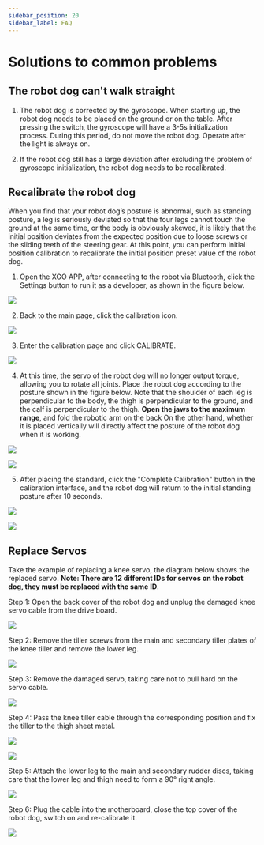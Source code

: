 ```yaml
---
sidebar_position: 20
sidebar_label: FAQ
---
```


# Solutions to common problems

## The robot dog can't walk straight

1. The robot dog is corrected by the gyroscope. When starting up, the robot dog needs to be placed on the ground or on the table. After pressing the switch, the gyroscope will have a 3-5s initialization process. During this period, do not move the robot dog. Operate after the light is always on.

2. If the robot dog still has a large deviation after excluding the problem of gyroscope initialization, the robot dog needs to be recalibrated.

## Recalibrate the robot dog

When you find that your robot dog’s posture is abnormal, such as standing posture, a leg is seriously deviated so that the four legs cannot touch the ground at the same time, or the body is obviously skewed, it is likely that the initial position deviates from the expected position due to loose screws or the sliding teeth of the steering gear. At this point, you can perform initial position calibration to recalibrate the initial position preset value of the robot dog.

1. Open the XGO APP, after connecting to the robot via Bluetooth, click the Settings button to run it as a developer, as shown in the figure below.

![](./images/microbit-xgo-lite2-faq-07.png)

2. Back to the main page, click the calibration icon.

![](./images/microbit-xgo-lite2-faq-04.png)

3. Enter the calibration page and click CALIBRATE.

![](./images/microbit-xgo-lite2-faq-05.png)

4. At this time, the servo of the robot dog will no longer output torque, allowing you to rotate all joints. Place the robot dog according to the posture shown in the figure below. Note that the shoulder of each leg is perpendicular to the body, the thigh is perpendicular to the ground, and the calf is perpendicular to the thigh. **Open the jaws to the maximum range**, and fold the robotic arm on the back On the other hand, whether it is placed vertically will directly affect the posture of the robot dog when it is working.

![](./images/microbit-xgo-lite2-faq-01.png)

![](./images/microbit-xgo-lite2-faq-02.png)

5. After placing the standard, click the "Complete Calibration" button in the calibration interface, and the robot dog will return to the initial standing posture after 10 seconds.

![](./images/xgo-005.png)

![](./images/xgo-006.png)

## Replace Servos

Take the example of replacing a knee servo, the diagram below shows the replaced servo. **Note: There are 12 different IDs for servos on the robot dog, they must be replaced with the same ID**.

Step 1: Open the back cover of the robot dog and unplug the damaged knee servo cable from the drive board.

![](./images/microbit-xgo-lite2-faq-08.png)

Step 2: Remove the tiller screws from the main and secondary tiller plates of the knee tiller and remove the lower leg.

![](./images/microbit-xgo-lite2-faq-09.png)



Step 3: Remove the damaged servo, taking care not to pull hard on the servo cable.

![](./images/microbit-xgo-lite2-faq-10.png)

Step 4: Pass the knee tiller cable through the corresponding position and fix the tiller to the thigh sheet metal.

![](./images/microbit-xgo-lite2-faq-11.png)



![](./images/microbit-xgo-lite2-faq-12.png)


Step 5: Attach the lower leg to the main and secondary rudder discs, taking care that the lower leg and thigh need to form a 90° right angle.

![](./images/microbit-xgo-lite2-faq-13.png)


Step 6: Plug the cable into the motherboard, close the top cover of the robot dog, switch on and re-calibrate it.

![](./images/microbit-xgo-lite2-faq-14.png)
